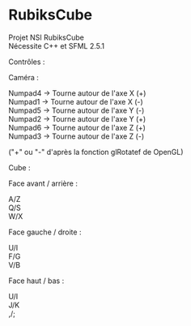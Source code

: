 # RubiksCube
Projet NSI RubiksCube  
Nécessite C++ et SFML 2.5.1  

Contrôles :  

Caméra :  

Numpad4 -> Tourne autour de l'axe X (+)  
Numpad1 -> Tourne autour de l'axe X (-)  
Numpad5 -> Tourne autour de l'axe Y (-)  
Numpad2 -> Tourne autour de l'axe Y (+)  
Numpad6 -> Tourne autour de l'axe Z (+)  
Numpad3 -> Tourne autour de l'axe Z (-)  

("+" ou "-" d'après la fonction glRotatef de OpenGL)

Cube :

Face avant / arrière :

A/Z  
Q/S  
W/X  

Face gauche / droite :  

U/I  
F/G  
V/B  

Face haut / bas :  

U/I  
J/K  
,/;  
